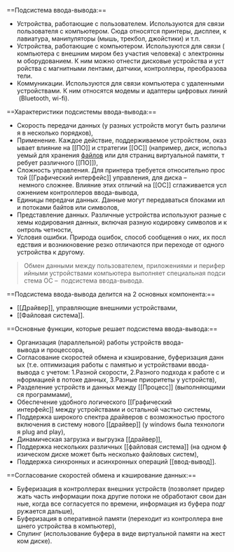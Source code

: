 ==Подсистема ввода-вывода:==

- Устройства, работающие с пользователем. Используются для связи пользователя с компьютером. Сюда относятся принтеры, дисплеи, клавиатура, манипуляторы (мышь, трекбол, джойстики) и т.п.
- Устройства, работающие с компьютером. Используются для связи (компьютера с внешним миром без участия человека) с электронным оборудованием. К ним можно отнести дисковые устройства и устройства с магнитными лентами, датчики, контроллеры, преобразователи.
- Коммуникации. Используются для связи компьютера с удаленными устройствами. К ним относятся модемы и адаптеры цифровых линий (Bluetooth, wi-fi).

==Характеристики подсистемы ввода-вывода:==

- Скорость передачи данных (у разных устройств могут быть различия в несколько порядков),
- Применение. Каждое действие, поддерживаемое устройством, оказывает влияние на [[ПО]] и стратегии [[ОС]] (например, диск, используемый для хранения [файлов](файл) или для страниц виртуальной памяти, требует различного [[ПО]]),
- Сложность управления. Для принтера требуется относительно простой [[Графический интерфейс]] управления, для диска – немного сложнее. Влияние этих отличий на [[ОС]] сглаживается усложнением контроллеров ввода-вывода,
- Единицы передачи данных. Данные могут передаваться блоками или потоками байтов или символов,
- Представление данных. Различные устройства используют разные схемы кодирования данных, включая разную кодировку символов и контроль четности,
- Условия ошибки. Природа ошибок, способ сообщения о них, их последствия и возникновение резко отличаются при переходе от одного устройства к другому.

>Обмен данными между пользователем, приложениями и периферийными устройствами компьютера выполняет специальная подсистема ОС –  подсистема ввода-вывода.

==Подсистема ввода-вывода делится на 2 основных компонента:==
- [[Драйвер]], управляющие внешними устройствами,
- [[Файловая система]].

==Основные функции, которые решает подсистема ввода-вывода:==
- Организация (параллельной) работы устройств ввода-вывода и процессора,
- Согласование скоростей обмена и кэширование, буферизация данных (т.е. оптимизация работы с памятью и устройствами ввода-вывода с учетом: 1.Разной скорости, 2.Разного подхода к работе с информацией в потоке данных, 3.Разные приоритеты у устройств),
- Разделение устройств и данных между [[Процесс]] (выполняющимися программами),
- Обеспечение удобного логического [[Графический интерфейс]] между устройствами и остальной частью системы,
- Поддержка широкого спектра драйверов с возможностью простого включения в систему нового [[драйвер]] (у windows была технология plug and play),
- Динамическая загрузка и выгрузка [[драйвер]],
- Поддержка нескольких различных [[файловая система]] (на одном физическом диске может быть несколько файловых систем),
- Поддержка синхронных и асинхронных операций [[ввод-вывод]].

==Согласование скоростей обмена и кэширование данных:==
- Буферизация в контроллерах внешних устройств (позволяет придержать часть информации пока другие потоки не обработают свои данные, когда все согласуется по времени, информация из буфера подгружается дальше),
- Буферизация в оперативной памяти (переходит из контроллера внешнего устройства в компьютер),
- Спулинг (использование буфера в виде виртуальной памяти на жестком диске).
